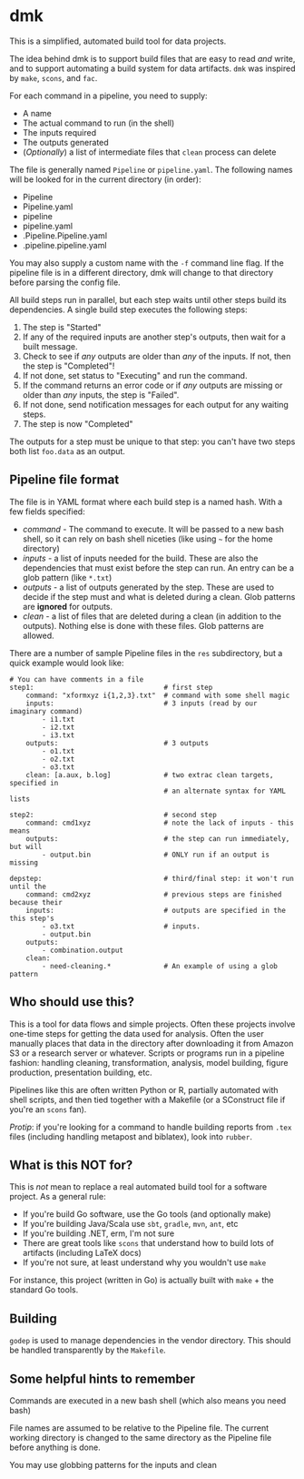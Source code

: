 # dmk

This is a simplified, automated build tool for data projects.

The idea behind dmk is to support build files that are easy to read *and*
write, and to support automating a build system for data artifacts. `dmk` was
inspired by `make`, `scons`, and `fac`.

For each command in a pipeline, you need to supply:

* A name
* The actual command to run (in the shell)
* The inputs required
* The outputs generated
* (*Optionally*) a list of intermediate files that `clean` process can delete

The file is generally named `Pipeline` or `pipeline.yaml`. The following names
will be looked for in the current directory (in order):

* Pipeline
* Pipeline.yaml
* pipeline
* pipeline.yaml
* .Pipeline.Pipeline.yaml
* .pipeline.pipeline.yaml

You may also supply a custom name with the `-f` command line flag. If the
pipeline file is in a different directory, dmk will change to that directory
before parsing the config file.

All build steps run in parallel, but each step waits until other steps build
its dependencies. A single build step executes the following steps:

1. The step is "Started"
2. If any of the required inputs are another step's outputs, then wait for a built message.
3. Check to see if *any* outputs are older than *any* of the inputs. If not, then the step is "Completed"!
4. If not done, set status to "Executing" and run the command.
5. If the command returns an error code or if *any* outputs are missing or older than *any* inputs, the step is "Failed".
6. If not done, send notification messages for each output for any waiting steps.
7. The step is now "Completed"

The outputs for a step must be unique to that step: you can't have two steps
both list `foo.data` as an output.

## Pipeline file format

The file is in YAML format where each build step is a named hash. With a few
fields specified:

* _command_ - The command to execute. It will be passed to a new bash shell, so
  it can rely on bash shell niceties (like using `~` for the home directory)
* _inputs_ - a list of inputs needed for the build. These are also the
  dependencies that must exist before the step can run. An entry can be a
  glob pattern (like `*.txt`)
* _outputs_ - a list of outputs generated by the step. These are used to decide
  if the step must and what is deleted during a clean. Glob patterns are
  **ignored** for outputs.
* _clean_ - a list of files that are deleted during a clean (in addition to the
  outputs). Nothing else is done with these files. Glob patterns are allowed.

There are a number of sample Pipeline files in the `res` subdirectory, but a
quick example would look like:

````
# You can have comments in a file
step1:                                # first step
    command: "xformxyz i{1,2,3}.txt"  # command with some shell magic
    inputs:                           # 3 inputs (read by our imaginary command)
        - i1.txt                  
        - i2.txt
        - i3.txt
    outputs:                          # 3 outputs
        - o1.txt
        - o2.txt
        - o3.txt
    clean: [a.aux, b.log]             # two extrac clean targets, specified in
                                      # an alternate syntax for YAML lists

step2:                                # second step
    command: cmd1xyz                  # note the lack of inputs - this means
    outputs:                          # the step can run immediately, but will
        - output.bin                  # ONLY run if an output is missing

depstep:                              # third/final step: it won't run until the
    command: cmd2xyz                  # previous steps are finished because their
    inputs:                           # outputs are specified in the this step's
        - o3.txt                      # inputs.
        - output.bin
    outputs:
        - combination.output
    clean:
        - need-cleaning.*             # An example of using a glob pattern
````

## Who should use this?

This is a tool for data flows and simple projects. Often these projects
involve one-time steps for getting the data used for analysis. Often the user
manually places that data in the directory after downloading it from Amazon S3
or a research server or whatever. Scripts or programs run in a pipeline
fashion: handling cleaning, transformation, analysis, model building,
figure production, presentation building, etc.

Pipelines like this are often written Python or R, partially automated with
shell scripts, and then tied together with a Makefile (or a SConstruct file if
you're an `scons` fan).

*Protip*: if you're looking for a command to handle building reports from `.tex`
files (including handling metapost and biblatex), look into `rubber`.

## What is this NOT for?

This is *not* mean to replace a real automated build tool for a software
project. As a general rule:

* If you're build Go software, use the Go tools (and optionally make)
* If you're building Java/Scala use `sbt`, `gradle`, `mvn`, `ant`, etc
* If you're building .NET, erm, I'm not sure
* There are great tools like `scons` that understand how to build lots of artifacts (including LaTeX docs)
* If you're not sure, at least understand why you wouldn't use `make`

For instance, this project (written in Go) is actually built with `make` + the
standard Go tools.

## Building

`godep` is used to manage dependencies in the vendor directory. This should be
handled transparently by the `Makefile`.

## Some helpful hints to remember

Commands are executed in a new bash shell (which also means you need bash)

File names are assumed to be relative to the Pipeline file. The current working
directory is changed to the same directory as the Pipeline file before anything
is done.

You may use globbing patterns for the inputs and clean
